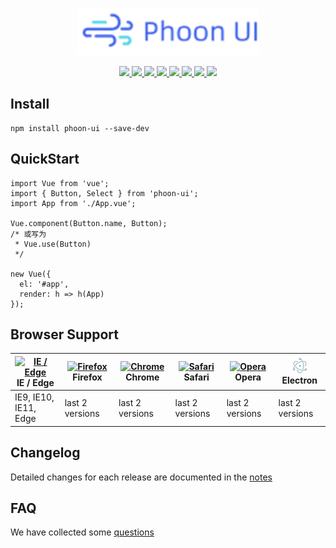 <p align="center">
    <img src="./phoon-logo.svg" >
</p>
<p align="center">
    <a href="https://img.shields.io/badge/webpack-4-informational">
        <img src="https://img.shields.io/badge/webpack-4-informational">
    </a> 
    <a href="https://img.shields.io/badge/Vue-2-informational">
        <img src="https://img.shields.io/badge/Vue-2-informational">
    </a> 
    <a href="https://img.shields.io/badge/gulp-4-informational">
        <img src="https://img.shields.io/badge/gulp-4-informational">
    </a> 
    <a href="https://img.shields.io/badge/mcha-6-9cf">
        <img src="https://img.shields.io/badge/mcha-6-9cf">
    </a> 
    <a href="https://img.shields.io/badge/karma-4-9cf">
        <img src="https://img.shields.io/badge/karma-4-9cf">
    </a> 
    <a href="https://img.shields.io/github/license/JferLao/Phoon-ui">
        <img src="https://img.shields.io/github/license/JferLao/Phoon-ui">
    </a> 
    <a href="https://img.badgesize.io/https:/unpkg.com/phoon-ui/lib/theme-chalk/index.css?compression=gzip&label=gzip%20size:CSS">
        <img src="https://img.badgesize.io/https:/unpkg.com/phoon-ui/lib/theme-chalk/index.css?compression=gzip&label=gzip%20size:CSS">
    </a> 
    <a href="https://img.badgesize.io/https:/unpkg.com/phoon-ui/lib/index.js?compression=gzip&label=gzip%20size:JS">
        <img src="https://img.badgesize.io/https:/unpkg.com/phoon-ui/lib/index.js?compression=gzip&label=gzip%20size:JS">
    </a> 
</p>


## Install
```shell
npm install phoon-ui --save-dev
```

## QuickStart
```
import Vue from 'vue';
import { Button, Select } from 'phoon-ui';
import App from './App.vue';

Vue.component(Button.name, Button);
/* 或写为
 * Vue.use(Button)
 */

new Vue({
  el: '#app',
  render: h => h(App)
});

```

## Browser Support

<table><thead><tr><th><a href="http://godban.github.io/browsers-support-badges/"><img src="https://raw.githubusercontent.com/alrra/browser-logos/master/src/edge/edge_48x48.png" alt="IE / Edge" width="24px" height="24px"></a>IE / Edge</th> <th><a href="http://godban.github.io/browsers-support-badges/"><img src="https://raw.githubusercontent.com/alrra/browser-logos/master/src/firefox/firefox_48x48.png" alt="Firefox" width="24px" height="24px"></a>Firefox</th> <th><a href="http://godban.github.io/browsers-support-badges/"><img src="https://raw.githubusercontent.com/alrra/browser-logos/master/src/chrome/chrome_48x48.png" alt="Chrome" width="24px" height="24px"></a>Chrome</th> <th><a href="http://godban.github.io/browsers-support-badges/"><img src="https://raw.githubusercontent.com/alrra/browser-logos/master/src/safari/safari_48x48.png" alt="Safari" width="24px" height="24px"></a>Safari</th> <th><a href="http://godban.github.io/browsers-support-badges/"><img src="https://raw.githubusercontent.com/alrra/browser-logos/master/src/opera/opera_48x48.png" alt="Opera" width="24px" height="24px"></a>Opera</th> <th><a href="http://godban.github.io/browsers-support-badges/"><img src="https://raw.githubusercontent.com/alrra/browser-logos/master/src/electron/electron_48x48.png" alt="Electron" width="24px" height="24px"></a>Electron</th></tr></thead> <tbody><tr><td>IE9, IE10, IE11, Edge</td> <td>last 2 versions</td> <td>last 2 versions</td> <td>last 2 versions</td> <td>last 2 versions</td> <td>last 2 versions</td></tr></tbody></table>


## Changelog
Detailed changes for each release are documented in the [notes](https://github.com/JferLao/Phoon-ui/issues)

## FAQ
We have collected some [questions](https://github.com/JferLao/Phoon-ui/blob/main/FAQ.md)
